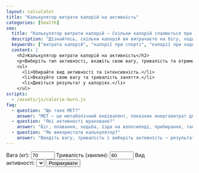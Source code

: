 ```yaml
---
layout: calculator
title: "Калькулятор витрати калорій на активність"
categories: [health]
seo:
  title: "Калькулятор витрати калорій — Скільки калорій спалюється при різних видах спорту | kalkulator.com.ua"
  description: "Дізнайтесь, скільки калорій ви витрачаєте на бігу, ходьбі, плаванні, велоспорті та інших активностях. Враховує вагу, тривалість, вид спорту."
  keywords: ["витрата калорій", "калорії при спорті", "калорії при ходьбі", "калорії при бігу", "калорії при плаванні", "мед", "калорії на годину", "скільки калорій спалюється"]
  content: |
    <h2>Калькулятор витрати калорій на активність</h2>
    <p>Виберіть тип активності, вкажіть свою вагу, тривалість та отримаєте підрахунок витрачених калорій. База включає популярні види спорту та побутові активності.</p>
    <ul>
      <li>Обирайте вид активності та інтенсивність.</li>
      <li>Вказуйте свою вагу та тривалість заняття.</li>
      <li>Дивіться результат у калоріях.</li>
    </ul>
scripts:
  - /assets/js/calorie-burn.js
faq:
  - question: "Що таке MET?"
    answer: "MET — це метаболічний еквівалент, показник енерговитрат для різних видів активності. Формула: калорії = MET × вага (кг) × час (год.)."
  - question: "Які активності враховано?"
    answer: "Біг, плавання, ходьба, їзда на велосипеді, прибирання, танці, йога, робота по дому, багато інших."
  - question: "Як використати калькулятор?"
    answer: "Введіть вагу, тривалість і виберіть активність — результат з’явиться автоматично."
---
```


<form id="calorie-burn-form" autocomplete="off" style="max-width:420px;">
  <label>Вага (кг):
    <input type="number" id="burn-weight" min="30" max="300" value="70" required>
  </label>
  <label>Тривалість (хвилин):
    <input type="number" id="burn-min" min="1" max="600" value="60" required>
  </label>
  <label>Вид активності:
    <select id="burn-activity" required></select>
  </label>
  <button type="submit">Розрахувати</button>
</form>
<div id="calorie-burn-result" class="result" style="min-height:2.3em;margin-top:1.5em;"></div>
